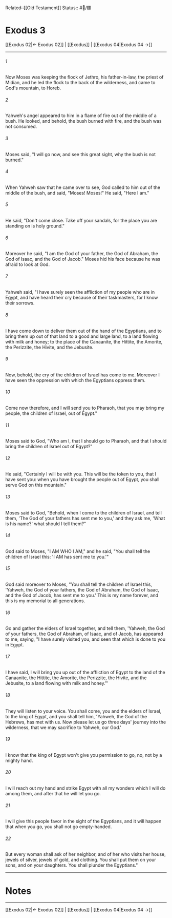 Related::[[Old Testament]]
Status:: #📖/🟥
# Exodus 3

[[Exodus 02|← Exodus 02]] | [[Exodus]] | [[Exodus 04|Exodus 04 →]]
***



###### 1 
Now Moses was keeping the flock of Jethro, his father-in-law, the priest of Midian, and he led the flock to the back of the wilderness, and came to God's mountain, to Horeb. 

###### 2 
Yahweh's angel appeared to him in a flame of fire out of the middle of a bush. He looked, and behold, the bush burned with fire, and the bush was not consumed. 

###### 3 
Moses said, "I will go now, and see this great sight, why the bush is not burned." 

###### 4 
When Yahweh saw that he came over to see, God called to him out of the middle of the bush, and said, "Moses! Moses!" He said, "Here I am." 

###### 5 
He said, "Don't come close. Take off your sandals, for the place you are standing on is holy ground." 

###### 6 
Moreover he said, "I am the God of your father, the God of Abraham, the God of Isaac, and the God of Jacob." Moses hid his face because he was afraid to look at God. 

###### 7 
Yahweh said, "I have surely seen the affliction of my people who are in Egypt, and have heard their cry because of their taskmasters, for I know their sorrows. 

###### 8 
I have come down to deliver them out of the hand of the Egyptians, and to bring them up out of that land to a good and large land, to a land flowing with milk and honey; to the place of the Canaanite, the Hittite, the Amorite, the Perizzite, the Hivite, and the Jebusite. 

###### 9 
Now, behold, the cry of the children of Israel has come to me. Moreover I have seen the oppression with which the Egyptians oppress them. 

###### 10 
Come now therefore, and I will send you to Pharaoh, that you may bring my people, the children of Israel, out of Egypt." 

###### 11 
Moses said to God, "Who am I, that I should go to Pharaoh, and that I should bring the children of Israel out of Egypt?" 

###### 12 
He said, "Certainly I will be with you. This will be the token to you, that I have sent you: when you have brought the people out of Egypt, you shall serve God on this mountain." 

###### 13 
Moses said to God, "Behold, when I come to the children of Israel, and tell them, 'The God of your fathers has sent me to you,' and they ask me, 'What is his name?' what should I tell them?" 

###### 14 
God said to Moses, "I AM WHO I AM," and he said, "You shall tell the children of Israel this: 'I AM has sent me to you.'" 

###### 15 
God said moreover to Moses, "You shall tell the children of Israel this, 'Yahweh, the God of your fathers, the God of Abraham, the God of Isaac, and the God of Jacob, has sent me to you.' This is my name forever, and this is my memorial to all generations. 

###### 16 
Go and gather the elders of Israel together, and tell them, 'Yahweh, the God of your fathers, the God of Abraham, of Isaac, and of Jacob, has appeared to me, saying, "I have surely visited you, and seen that which is done to you in Egypt. 

###### 17 
I have said, I will bring you up out of the affliction of Egypt to the land of the Canaanite, the Hittite, the Amorite, the Perizzite, the Hivite, and the Jebusite, to a land flowing with milk and honey."' 

###### 18 
They will listen to your voice. You shall come, you and the elders of Israel, to the king of Egypt, and you shall tell him, 'Yahweh, the God of the Hebrews, has met with us. Now please let us go three days' journey into the wilderness, that we may sacrifice to Yahweh, our God.' 

###### 19 
I know that the king of Egypt won't give you permission to go, no, not by a mighty hand. 

###### 20 
I will reach out my hand and strike Egypt with all my wonders which I will do among them, and after that he will let you go. 

###### 21 
I will give this people favor in the sight of the Egyptians, and it will happen that when you go, you shall not go empty-handed. 

###### 22 
But every woman shall ask of her neighbor, and of her who visits her house, jewels of silver, jewels of gold, and clothing. You shall put them on your sons, and on your daughters. You shall plunder the Egyptians."

---
# Notes


***
[[Exodus 02|← Exodus 02]] | [[Exodus]] | [[Exodus 04|Exodus 04 →]]
